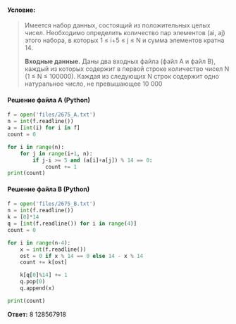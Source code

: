 #### Условие:
> Имеется набор данных, состоящий из положительных целых чисел. Необходимо определить количество пар элементов (ai, aj) этого набора, в которых 1 ≤ i+5 ≤ j ≤ N и сумма элементов кратна 14.
> 
> **Входные данные.** Даны два входных файла (файл A и файл B), каждый из которых содержит в первой строке количество чисел N (1 ≤ N ≤ 100000). Каждая из следующих N строк содержит одно натуральное число, не превышающее 10 000

#### Решение файла A (Python)
```python
f = open('files/2675_A.txt')
n = int(f.readline())
a = [int(i) for i in f]
count = 0

for i in range(n):
    for j in range(i+1, n):
        if j-i >= 5 and (a[i]+a[j]) % 14 == 0:
            count += 1
print(count)
```

#### Решение файла B (Python)
```python
f = open('files/2675_B.txt')
n = int(f.readline())
k = [0]*14
q = [int(f.readline()) for i in range(4)]
count = 0

for i in range(n-4):
    x = int(f.readline())
    ost = 0 if x % 14 == 0 else 14 - x % 14
    count += k[ost]

    k[q[0]%14] += 1
    q.pop(0)
    q.append(x)

print(count)
```

**Ответ:** 8 128567918
